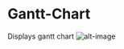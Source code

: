 # Gantt-Chart
Displays gantt chart
![alt-image](https://github.com/sapanz/Gantt-Chart/blob/master/Screenshot%20from%202018-07-13%2016_18_09.png)
